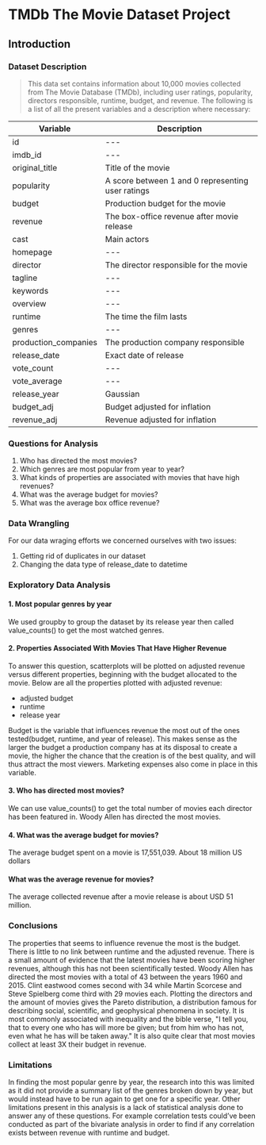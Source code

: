 # TMDb The Movie Dataset Project
## Introduction

### Dataset Description 

> This data set contains information about 10,000 movies collected from The Movie Database (TMDb), including user ratings, popularity, directors responsible, runtime, budget, and revenue. The following is a list of all the present variables and a description where necessary:

| Variable | Description |
| --- | --- |
| id | --- |
| imdb_id | --- |
| original_title | Title of the movie |
| popularity | A score between 1 and 0 representing user ratings |
| budget | Production budget for the movie |
| revenue | The box-office revenue after movie release |
| cast | Main actors |
| homepage | --- |
| director | The director responsible for the movie |
| tagline | --- |
| keywords | --- |
| overview | --- |
| runtime | The time the film lasts |
| genres | --- |
| production_companies | The production company responsible |
| release_date | Exact date of release |
| vote_count | --- |
| vote_average | --- |
| release_year | Gaussian |
| budget_adj | Budget adjusted for inflation |
| revenue_adj | Revenue adjusted for inflation |



### Questions for Analysis
1. Who has directed the most movies?
2. Which genres are most popular from year to year? 
3. What kinds of properties are associated with movies that have high revenues?
4. What was the average budget for movies?
5. What was the average box office revenue?

### Data Wrangling
For our data wraging efforts we concerned ourselves with two issues:
1. Getting rid of duplicates in our dataset
2. Changing the data type of release_date to datetime

### Exploratory Data Analysis
#### 1. Most popular genres by year
We used groupby to group the dataset by its release year then called value_counts() to get the most watched genres.
#### 2. Properties Associated With Movies That Have Higher Revenue
To answer this question, scatterplots will be plotted on adjusted revenue versus different properties, beginning with the budget allocated to the movie. Below are all the properties plotted with adjusted revenue:
- adjusted budget
- runtime
- release year

Budget is the variable that influences revenue the most out of the ones tested(budget,
runtime, and year of release). This makes sense as the larger the budget a production
company has at its disposal to create a movie, the higher the chance that the creation
is of the best quality, and will thus attract the most viewers. Marketing expenses also
come in place in this variable.

#### 3. Who has directed most movies?
We can use value_counts() to get the total number of movies each director has been featured in.
Woody Allen has directed the most movies. 
#### 4. What was the average budget for movies?
The average budget spent on a movie is 17,551,039. About 18 million US dollars
#### What was the average revenue for movies?
The average collected revenue after a movie release is about USD 51 million.

### Conclusions
The properties that seems to influence revenue the most is the budget. There is little
to no link between runtime and the adjusted revenue. There is a small amount of
evidence that the latest movies have been scoring higher revenues, although this has
not been scientifically tested.
Woody Allen has directed the most movies with a total of 43 between the years 1960
and 2015. Clint eastwood comes second with 34 while Martin Scorcese and Steve Spielberg come third with 29 movies each. Plotting the directors and the amount of movies
gives the Pareto distribution, a distribution famous for describing social, scientific, and
geophysical phenomena in society. It is most commonly associated with inequality and
the bible verse, "I tell you, that to every one who has will more be given; but from him
who has not, even what he has will be taken away."
It is also quite clear that most movies collect at least 3X their budget in revenue.

### Limitations
In finding the most popular genre by year, the research into this was limited as it did
not provide a summary list of the genres broken down by year, but would instead have
to be run again to get one for a specific year.
Other limitations present in this analysis is a lack of statistical analysis done to answer
any of these questions. For example correlation tests could’ve been conducted as part
of the bivariate analysis in order to find if any correlation exists between revenue with
runtime and budget.


